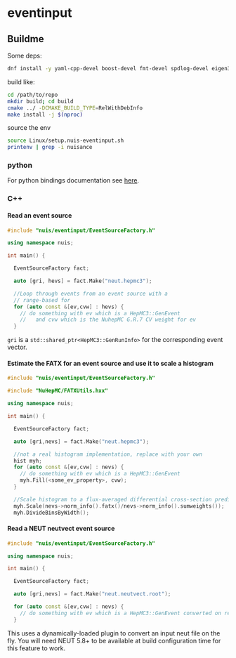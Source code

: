 # eventinput

## Buildme

Some deps:
```bash
dnf install -y yaml-cpp-devel boost-devel fmt-devel spdlog-devel eigen3-devel
```

build like:

```bash
cd /path/to/repo
mkdir build; cd build
cmake ../ -DCMAKE_BUILD_TYPE=RelWithDebInfo
make install -j $(nproc)
```

source the env

```bash
source Linux/setup.nuis-eventinput.sh
printenv | grep -i nuisance
```

### python

For python bindings documentation see [here](src/python/README.md).

### C++

#### Read an event source

```c++
#include "nuis/eventinput/EventSourceFactory.h"

using namespace nuis;

int main() {

  EventSourceFactory fact;

  auto [gri, hevs] = fact.Make("neut.hepmc3");

  //Loop through events from an event source with a 
  // range-based for
  for (auto const &[ev,cvw] : hevs) {
    // do something with ev which is a HepMC3::GenEvent
    //   and cvw which is the NuhepMC G.R.7 CV weight for ev
  }
```

`gri` is a `std::shared_ptr<HepMC3::GenRunInfo>` for the corresponding event vector.

#### Estimate the FATX for an event source and use it to scale a histogram

```c++
#include "nuis/eventinput/EventSourceFactory.h"

#include "NuHepMC/FATXUtils.hxx"

using namespace nuis;

int main() {

  EventSourceFactory fact;

  auto [gri,nevs] = fact.Make("neut.hepmc3");

  //not a real histogram implementation, replace with your own
  hist myh;
  for (auto const &[ev,cvw] : nevs) {
    // do something with ev which is a HepMC3::GenEvent    
    myh.Fill(<some_ev_property>, cvw);
  }

  //Scale histogram to a flux-averaged differential cross-section prediction
  myh.Scale(nevs->norm_info().fatx()/nevs->norm_info().sumweights());
  myh.DivideBinsByWidth();
```

#### Read a NEUT neutvect event source

```c++
#include "nuis/eventinput/EventSourceFactory.h"

using namespace nuis;

int main() {

  EventSourceFactory fact;

  auto [gri,nevs] = fact.Make("neut.neutvect.root");

  for (auto const &[ev,cvw] : nevs) {
    // do something with ev which is a HepMC3::GenEvent converted on reading by the neutvectEventSource plugin
  }
```

This uses a dynamically-loaded plugin to convert an input neut file on the fly. You will need NEUT 5.8+ to be available at build configuration time for this feature to work.


